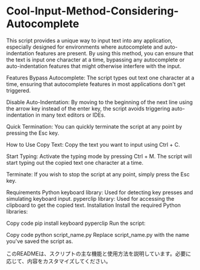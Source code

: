 # Cool-Input-Method-Considering-Autocomplete

This script provides a unique way to input text into any application, especially designed for environments where autocomplete and auto-indentation features are present. By using this method, you can ensure that the text is input one character at a time, bypassing any autocomplete or auto-indentation features that might otherwise interfere with the input.

Features
Bypass Autocomplete: The script types out text one character at a time, ensuring that autocomplete features in most applications don't get triggered.

Disable Auto-Indentation: By moving to the beginning of the next line using the arrow key instead of the enter key, the script avoids triggering auto-indentation in many text editors or IDEs.

Quick Termination: You can quickly terminate the script at any point by pressing the Esc key.

How to Use
Copy Text: Copy the text you want to input using Ctrl + C.

Start Typing: Activate the typing mode by pressing Ctrl + M. The script will start typing out the copied text one character at a time.

Terminate: If you wish to stop the script at any point, simply press the Esc key.

Requirements
Python
keyboard library: Used for detecting key presses and simulating keyboard input.
pyperclip library: Used for accessing the clipboard to get the copied text.
Installation
Install the required Python libraries:

Copy code
pip install keyboard pyperclip
Run the script:

Copy code
python script_name.py
Replace script_name.py with the name you've saved the script as.

このREADMEは、スクリプトの主な機能と使用方法を説明しています。必要に応じて、内容をカスタマイズしてください。
